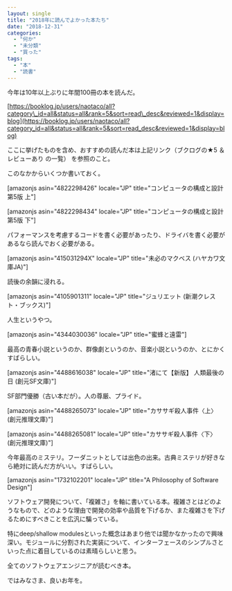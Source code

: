 ```yaml
---
layout: single
title: "2018年に読んでよかった本たち"
date: "2018-12-31"
categories: 
  - "何か"
  - "未分類"
  - "買った"
tags: 
  - "本"
  - "読書"
---
```


今年は10年以上ぶりに年間100冊の本を読んだ。

[https://booklog.jp/users/naotaco/all?category\_id=all&status=all&rank=5&sort=read\_desc&reviewed=1&display=blog](https://booklog.jp/users/naotaco/all?category_id=all&status=all&rank=5&sort=read_desc&reviewed=1&display=blog)

ここに挙げたものを含め、おすすめの読んだ本は上記リンク（ブクログの★5 ＆ レビューあり の一覧） を参照のこと。

このなかからいくつか書いておく。

\[amazonjs asin="4822298426" locale="JP" title="コンピュータの構成と設計 第5版 上"\]

\[amazonjs asin="4822298434" locale="JP" title="コンピュータの構成と設計 第5版 下"\]

パフォーマンスを考慮するコードを書く必要があったり、ドライバを書く必要があるなら読んでおく必要がある。

\[amazonjs asin="415031294X" locale="JP" title="未必のマクベス (ハヤカワ文庫JA)"\]

読後の余韻に浸れる。

\[amazonjs asin="4105901311" locale="JP" title="ジュリエット (新潮クレスト・ブックス)"\]

人生というやつ。

\[amazonjs asin="4344030036" locale="JP" title="蜜蜂と遠雷"\]

最高の青春小説というのか、群像劇というのか、音楽小説というのか、とにかくすばらしい。

\[amazonjs asin="4488616038" locale="JP" title="渚にて【新版】 人類最後の日 (創元SF文庫)"\]

SF部門優勝（古い本だが）。人の尊厳、プライド。

\[amazonjs asin="4488265073" locale="JP" title="カササギ殺人事件〈上〉 (創元推理文庫)"\]

\[amazonjs asin="4488265081" locale="JP" title="カササギ殺人事件〈下〉 (創元推理文庫)"\]

今年最高のミステリ。フーダニットとしては出色の出来。古典ミステリが好きなら絶対に読んだ方がいい。すばらしい。

\[amazonjs asin="1732102201" locale="JP" title="A Philosophy of Software Design"\]

ソフトウェア開発について、「複雑さ」を軸に書いている本。複雑さとはどのようなもので、どのような理由で開発の効率や品質を下げるか、また複雑さを下げるためにすべきことを広汎に騙っている。

特にdeep/shallow modulesといった概念はあまり他では聞かなかったので興味深い。モジュールに分割された実装について、インターフェースのシンプルさといった点に着目しているのは素晴らしいと思う。

全てのソフトウェアエンジニアが読むべき本。

ではみなさま、良いお年を。
